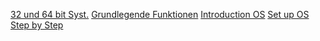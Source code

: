 [32 und 64 bit Syst.](32%20und%2064%20bit%20Syst..md)
[Grundlegende Funktionen](Grundlegende%20Funktionen.md)
[Introduction OS](Introduction%20OS.md)
[Set up OS Step by Step](Set%20up%20OS%20Step%20by%20Step.md)
